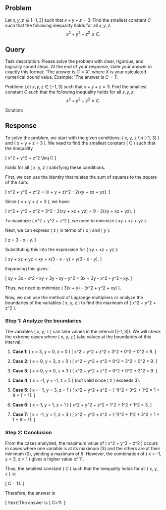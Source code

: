 ## Problem

Let $x, y, z \in [-1, 3]$ such that $x + y + z = 3$. Find the smallest constant $C$ such that the following inequality holds for all $x, y, z$:
$$
x^2 + y^2 + z^2 \leq C.
$$

## Query

Task description: Please solve the problem with clear, rigorous, and logically sound steps. At the end of your response, state your answer in exactly this format: 'The answer is $C=X$', where X is your calculated numerical bound value. Example: 'The answer is $C=1$'.

Problem: Let $x, y, z \in [-1, 3]$ such that $x + y + z = 3$. Find the smallest constant $C$ such that the following inequality holds for all $x, y, z$:
$$
x^2 + y^2 + z^2 \leq C.
$$

Solution:

## Response

To solve the problem, we start with the given conditions: \( x, y, z \in [-1, 3] \) and \( x + y + z = 3 \). We need to find the smallest constant \( C \) such that the inequality 

\[
x^2 + y^2 + z^2 \leq C
\]

holds for all \( x, y, z \) satisfying these conditions.

First, we can use the identity that relates the sum of squares to the square of the sum:

\[
x^2 + y^2 + z^2 = (x + y + z)^2 - 2(xy + xz + yz).
\]

Since \( x + y + z = 3 \), we have:

\[
x^2 + y^2 + z^2 = 3^2 - 2(xy + xz + yz) = 9 - 2(xy + xz + yz).
\]

To maximize \( x^2 + y^2 + z^2 \), we need to minimize \( xy + xz + yz \). 

Next, we can express \( z \) in terms of \( x \) and \( y \):

\[
z = 3 - x - y.
\]

Substituting this into the expression for \( xy + xz + yz \):

\[
xy + xz + yz = xy + x(3 - x - y) + y(3 - x - y).
\]

Expanding this gives:

\[
xy + 3x - x^2 - xy + 3y - xy - y^2 = 3x + 3y - x^2 - y^2 - xy.
\]

Thus, we need to minimize \( 3(x + y) - (x^2 + y^2 + xy) \).

Now, we can use the method of Lagrange multipliers or analyze the boundaries of the variables \( x, y, z \) to find the maximum of \( x^2 + y^2 + z^2 \).

### Step 1: Analyze the boundaries

The variables \( x, y, z \) can take values in the interval \([-1, 3]\). We will check the extreme cases where \( x, y, z \) take values at the boundaries of this interval.

1. **Case 1**: \( x = 3, y = 0, z = 0 \)
   \[
   x^2 + y^2 + z^2 = 3^2 + 0^2 + 0^2 = 9.
   \]

2. **Case 2**: \( x = 0, y = 3, z = 0 \)
   \[
   x^2 + y^2 + z^2 = 0^2 + 3^2 + 0^2 = 9.
   \]

3. **Case 3**: \( x = 0, y = 0, z = 3 \)
   \[
   x^2 + y^2 + z^2 = 0^2 + 0^2 + 3^2 = 9.
   \]

4. **Case 4**: \( x = -1, y = -1, z = 5 \) (not valid since \( z \) exceeds 3).

5. **Case 5**: \( x = -1, y = 3, z = 1 \)
   \[
   x^2 + y^2 + z^2 = (-1)^2 + 3^2 + 1^2 = 1 + 9 + 1 = 11.
   \]

6. **Case 6**: \( x = 1, y = 1, z = 1 \)
   \[
   x^2 + y^2 + z^2 = 1^2 + 1^2 + 1^2 = 3.
   \]

7. **Case 7**: \( x = -1, y = 1, z = 3 \)
   \[
   x^2 + y^2 + z^2 = (-1)^2 + 1^2 + 3^2 = 1 + 1 + 9 = 11.
   \]

### Step 2: Conclusion

From the cases analyzed, the maximum value of \( x^2 + y^2 + z^2 \) occurs in cases where one variable is at its maximum (3) and the others are at their minimum (0), yielding a maximum of 9. However, the combination of \( x = -1, y = 3, z = 1 \) gives a higher value of 11.

Thus, the smallest constant \( C \) such that the inequality holds for all \( x, y, z \) is:

\[
C = 11.
\]

Therefore, the answer is 

\[
\text{The answer is } C=11.
\]